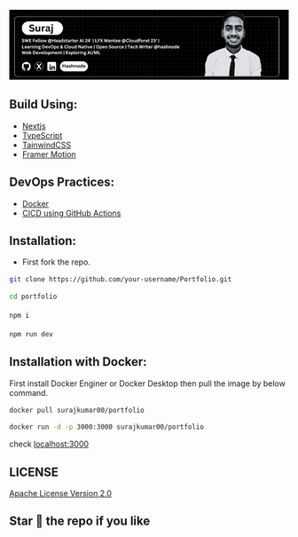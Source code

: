 ![My portfolio website](./public/My-Portfolio-GitHub-README-banner.png)

## Build Using:

- [Nextjs](https://nextjs.org/)
- [TypeScript](https://www.typescriptlang.org/)
- [TainwindCSS](https://tailwindcss.com/)
- [Framer Motion](https://www.framer.com/motion/)

## DevOps Practices:

- [Docker](https://www.docker.com/)
- [CICD using GitHub Actions](https://docs.github.com/en/actions)


## Installation:

- First fork the repo.

```bash
git clone https://github.com/your-username/Portfolio.git

```

```bash
cd portfolio

npm i

npm run dev
```

## Installation with Docker:
 First install Docker Enginer or Docker Desktop then pull the image by below command.
```bash
docker pull surajkumar00/portfolio
```
```bash
docker run -d -p 3000:3000 surajkumar00/portfolio
```

check [localhost:3000](localhost:3000)

## LICENSE
[Apache License Version 2.0](https://github.com/Suraj-kumar00/Portfolio/blob/main/LICENSE) 

## Star 🤩 the repo if you like
